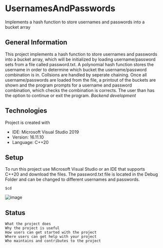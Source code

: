 # UsernamesAndPasswords
Implements a hash function to store usernames and passwords into a bucket array
## General Information
This project implements a hash function to store usernames and passwords into a bucket array,
which will be initialized by loading username/password sets from a file called password.txt. A polynomial
hash function stores the username in order to determine which bucket the username/password combination is
in. Collsions are handled by seperate chaining. Once all username/passwords are loaded from the file, a
printout of the buckets are shown and the program prompts for a username and password combination, which
checks the combination is corrects. The user than has the option to continue or exit the program.
*Backend development*
## Technologies
Project is created with 
* IDE: Microsoft Visual Studio 2019
* Version: 16.11.10
* Language: C++20
## Setup
To run this project use Microsoft Visual Studio or an IDE that supports C++20 and download the files.
The password.txt file is located in the Debug Folder and can be changed to different usernames and passwords. 
```
$cd
```
![image](/assets/images/your-image.jpg)
## Status 


    What the project does
    Why the project is useful
    How users can get started with the project
    Where users can get help with your project
    Who maintains and contributes to the project
